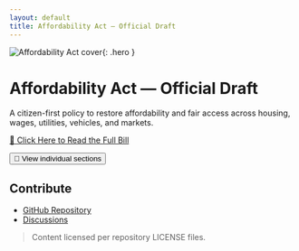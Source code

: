 ```yaml
---
layout: default
title: Affordability Act — Official Draft
---
```


![Affordability Act cover](/assets/header-1280x640.png){: .hero }

# Affordability Act — Official Draft

A citizen-first policy to restore affordability and fair access across housing, wages, utilities, vehicles, and markets.

<p><a class="btn" href="/policy/bill-text/README/">📜 Click Here to Read the Full Bill</a></p>

<p><button id="toggleSections" class="btn btn-secondary">📂 View individual sections</button></p>

<div id="sectionsList" style="display:none;">
  <ul>
    <li><a href="/policy/sections/01_Foundations_of_Ownership/">01 — Foundations of Ownership</a></li>
    <li><a href="/policy/sections/02_Housing_Land_and_Ownership_Protections/">02 — Housing, Land, and Ownership Protections</a></li>
    <li><a href="/policy/sections/03_Fair_Market_Participation_and_Offer_Integrity/">03 — Fair Market Participation & Offer Integrity</a></li>
    <li><a href="/policy/sections/04_Transportation_Vehicles_and_Ownership_Equity/">04 — Transportation, Vehicles, & Ownership Equity</a></li>
    <li><a href="/policy/sections/05_Taxation_Labor_and_Fiscal_Safeguards/">05 — Taxation, Labor, & Fiscal Safeguards</a></li>
    <li><a href="/policy/sections/06_Enforcement_Compliance_and_Appeals/">06 — Enforcement, Compliance, & Appeals</a></li>
    <li><a href="/policy/sections/07_Integrity_Accountability_and_Global_Fairness/">07 — Integrity, Accountability, & Global Fairness</a></li>
  </ul>
</div>

<script>
document.addEventListener('DOMContentLoaded',()=>{
  const btn=document.getElementById('toggleSections');
  const list=document.getElementById('sectionsList');
  btn.addEventListener('click',()=>{
    const visible=list.style.display==='block';
    list.style.display=visible?'none':'block';
    btn.textContent=visible?'📂 Show individual sections':'📁 Hide individual sections';
  });
});
</script>

## Contribute
- [GitHub Repository](https://github.com/cFerg/Affordability-Act/)
- [Discussions](https://github.com/cFerg/Affordability-Act/discussions)

> Content licensed per repository LICENSE files.
